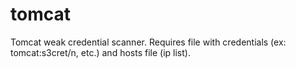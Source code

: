 # tomcat

Tomcat weak credential scanner. Requires file with credentials (ex: tomcat:s3cret\/n, etc.) and hosts file (ip list).
